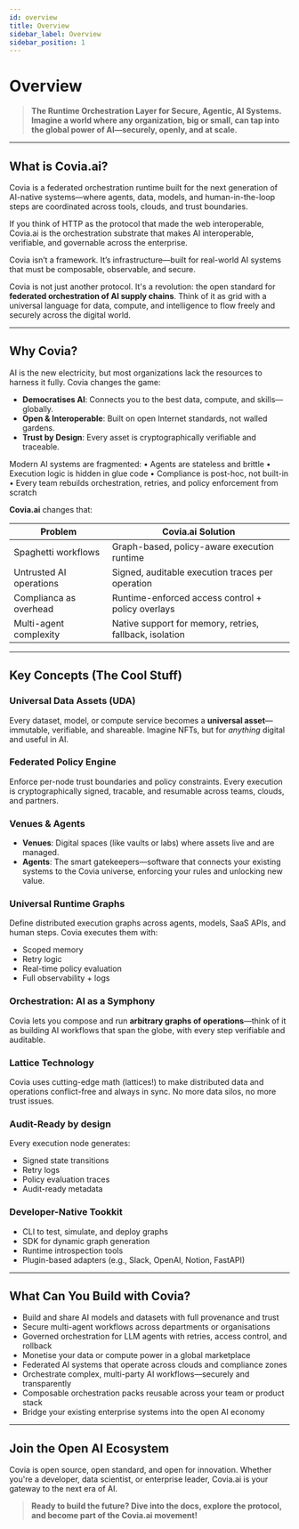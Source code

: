 ```yaml
---
id: overview
title: Overview
sidebar_label: Overview
sidebar_position: 1
---
```


# Overview

>**The Runtime Orchestration Layer for Secure, Agentic, AI Systems.**
> **Imagine a world where any organization, big or small, can tap into the global power of AI—securely, openly, and at scale.**


---

## What is Covia.ai?

Covia is a federated orchestration runtime built for the next generation of AI-native systems—where agents, data, models, and human-in-the-loop steps are coordinated across tools, clouds, and trust boundaries.

If you think of HTTP as the protocol that made the web interoperable, Covia.ai is the orchestration substrate that makes AI interoperable, verifiable, and governable across the enterprise.

Covia isn’t a framework. It’s infrastructure—built for real-world AI systems that must be composable, observable, and secure.

Covia is not just another protocol. It's a revolution: the open standard for **federated orchestration of AI supply chains**. Think of it as grid with a universal language for data, compute, and intelligence to flow freely and securely across the digital world.

---

## Why Covia?

AI is the new electricity, but most organizations lack the resources to harness it fully. Covia changes the game:
- **Democratises AI**: Connects you to the best data, compute, and skills—globally.
- **Open & Interoperable**: Built on open Internet standards, not walled gardens.
- **Trust by Design**: Every asset is cryptographically verifiable and traceable.

Modern AI systems are fragmented:
	•	Agents are stateless and brittle
	•	Execution logic is hidden in glue code
	•	Compliance is post-hoc, not built-in
	•	Every team rebuilds orchestration, retries, and policy enforcement from scratch

**Covia.ai** changes that:

| Problem | Covia.ai Solution |
|---|---|
| Spaghetti workflows | Graph-based, policy-aware execution runtime |
| Untrusted AI operations | Signed, auditable execution traces per operation |
| Complianca as overhead | Runtime-enforced access control + policy overlays |
| Multi-agent complexity | Native support for memory, retries, fallback, isolation | 

---

## Key Concepts (The Cool Stuff)

### Universal Data Assets (UDA)
Every dataset, model, or compute service becomes a **universal asset**—immutable, verifiable, and shareable. Imagine NFTs, but for *anything* digital and useful in AI.

### Federated Policy Engine 
Enforce per-node trust boundaries and policy constraints. Every execution is cryptographically signed, tracable, and resumable across teams, clouds, and partners. 

### Venues & Agents
- **Venues**: Digital spaces (like vaults or labs) where assets live and are managed.
- **Agents**: The smart gatekeepers—software that connects your existing systems to the Covia universe, enforcing your rules and unlocking new value.

### Universal Runtime Graphs
Define distributed execution graphs across agents, models, SaaS APIs, and human steps. Covia executes them with:
- Scoped memory
- Retry logic
- Real-time policy evaluation
- Full observability + logs
    
### Orchestration: AI as a Symphony
Covia lets you compose and run **arbitrary graphs of operations**—think of it as building AI workflows that span the globe, with every step verifiable and auditable.

### Lattice Technology
Covia uses cutting-edge math (lattices!) to make distributed data and operations conflict-free and always in sync. No more data silos, no more trust issues.

### Audit-Ready by design 
Every execution node generates: 
- Signed state transitions
- Retry logs
- Policy evaluation traces
- Audit-ready metadata

### Developer-Native Tookkit
- CLI to test, simulate, and deploy graphs
- SDK for dynamic graph generation
- Runtime introspection tools
- Plugin-based adapters (e.g., Slack, OpenAI, Notion, FastAPI)

---

## What Can You Build with Covia?
- Build and share AI models and datasets with full provenance and trust
- Secure multi-agent workflows across departments or organisations 
- Governed orchestration for LLM agents with retries, access control, and rollback
- Monetise your data or compute power in a global marketplace
- Federated AI systems that operate across clouds and compliance zones
- Orchestrate complex, multi-party AI workflows—securely and transparently
- Composable orchestration packs reusable across your team or product stack
- Bridge your existing enterprise systems into the open AI economy

---

## Join the Open AI Ecosystem
Covia is open source, open standard, and open for innovation. Whether you're a developer, data scientist, or enterprise leader, Covia.ai is your gateway to the next era of AI.

> **Ready to build the future? Dive into the docs, explore the protocol, and become part of the Covia.ai movement!**

